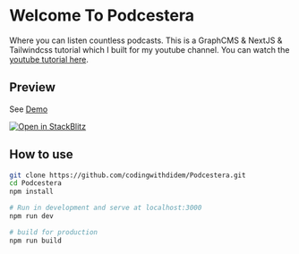 # Welcome To Podcestera

Where you can listen countless podcasts. This is a GraphCMS & NextJS & Tailwindcss tutorial which I built
for my youtube channel. You can watch the [youtube tutorial here](https://youtube.com/).

## Preview

See [Demo](https://podcestera.vercel.app/)

[![Open in StackBlitz](https://developer.stackblitz.com/img/open_in_stackblitz.svg)](https://stackblitz.com/github/codingwithdidem/Podcestera)

## How to use

```bash
git clone https://github.com/codingwithdidem/Podcestera.git
cd Podcestera
npm install

# Run in development and serve at localhost:3000
npm run dev

# build for production
npm run build

```
